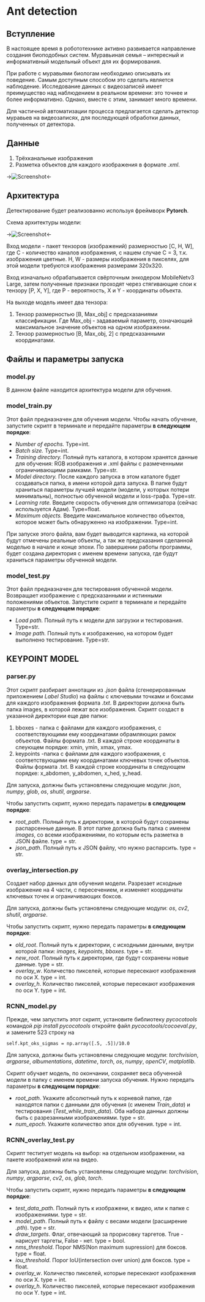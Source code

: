 # Ant detection
## Вступление
В настоящее время в робототехнике активно развивается направление создания биоподобных систем. Муравьиная семья – интересный и информативный модельный объект для их формирования.

При работе с муравьями биологам необходимо описывать их поведение. Самым доступным способом это сделать является наблюдение. Исследование данных с видеозаписей имеет преимущество над наблюдением в реальном времени: это точнее и более информативно. Однако, вместе с этим, занимает много времени.

Для частичной автоматизации процесса предлагается сделать детектор муравьев на видеозаписях, для последующей обработки данных, полученных от детектора.
## Данные
1. Трёхканальные изображения
2. Разметка объектов для каждого изображения в формате *.xml*.

->![Screenshot](Screenshot_2.png)<-

## Архитектура
Детектирование будет реализованно используя фреймворк **Pytorch**.

Схема архитектуры модели:

->![Screenshot](Screenshot.png)<-

Вход модели - пакет тензоров (изображений) размерностью [C, H, W], где С - количество каналов изображения, с нашем случае С = 3, т.к. изображения цветные. H, W - размеры изображения в пикселях, для этой модели требуются изображения размерами 320х320.

Вход изначально обрабатывается свёрточным энкодером MobileNetv3 Large, затем полученные признаки проходят через стягивающие слои к тензору [P, X, Y], где P - вероятность, X и Y - координаты объекта. 

На выходе модель имеет два тензора:
1. Тензор размерностью [B, Max_obj] с предсказаниями классификации. Где Max_obj - задаваемый параметр, означающий максимальное значение объектов на одном изображении.
2. Тензор размерностью [B, Max_obj, 2] с предсказанными координатами.
## Файлы и параметры запуска
### model.py
В данном файле находится архитектура модели для обучения.
### model_train.py
Этот файл предназначен для обучения модели. Чтобы начать обучение, запустите скрипт в терминале и передайте параметры **в следующем порядке**:
- *Number of epochs.* Type=int.
- *Batch size.* Type=int.
- *Training directory.* Полный путь каталога, в котором хранятся данные для обучения: RGB изображения и .xml файлы с размеченными ограничивающими рамками. Type=str.
- *Model directory.* После каждого запуска в этом каталоге будет создаваться папка, в имени которой дата запуска. В папке будут храниться параметры лучшей модели (модели, у которых потери минимальны), полностью обученной модели и loss-графа. Type=str.
- *Learning rate.* Введите скорость обучения для оптимизатора (сейчас используется Адам). Type=float.
- *Maximum objects.* Введите максимальное количество объектов, которое может быть обнаруженно на изображении. Type=int.

При запуске этого файла, вам будет выводится картинка, на которой будут отмечены реальные объекты, а так же предсказания сделанной моделью в начале и конце эпохи. По завершении работы программы, будет создана директория с именем времени запуска, где будут храниться параметры обученной модели.
### model_test.py
Этот файл предназначен для тестирования обученной модели. Возвращает изображение с предсказанными и истинными положениями объектов. Запустите скрипт в терминале и передайте параметры **в следующем порядке**:
- *Load path.* Полный путь к модели для загрузки и тестирования. Type=str.
- *Image path.* Полный путь к изображению, на котором будет выполнено тестирование. Type=str.

## KEYPOINT MODEL
### parser.py
Этот скрипт разбирает аннотации из *.json* файла (сгенерированным приложением *Label Studio*) на файлы с ключевыми точками и боксами для каждого изображения формата *.txt*. В директории должна быть папка images, в которой лежат все изображения. Скрипт создаст в указанной директории еще две папки:
1. bboxes - папка с файлами для каждого изображения, с соответствующими ему координатами обрамляющих рамок объектов. Файлы формата .txt. В каждой строке координаты в слеующем порядке: xmin, ymin, xmax, ymax.
2. keypoints -папка с файлами для каждого изображения, с соответствующими ему координатами ключевых точек объектов. Файлы формата .txt. В каждой строке координаты в следующем порядке: x_abdomen, y_abdomen, x_hed, y_head.

Для запуска, должны быть установлены следующие модули: *json*, *numpy*, *glob*, *os*, *shutil*, *argparse*.

Чтобы запустить скрипт, нужно передать параметры **в следующем порядке**:
- *root_path*. Полный путь к директории, в которой будут сохранены распарсенные данные. В этот папке должна быть папка с именем *images*, со всеми изображениями, по которым есть разметка в JSON файле. type = str.
- *json_path*. Полный путь к JSON файлу, что нужно распарсить. type = str.

### overlay_intersection.py
Создает набор данных для обучения модели. Разрезает исходные изображение на 4 части, с пересечением, и изменяет координаты ключевых точек и ограничивающих боксов. 

Для запуска, должны быть установлены следующие модули: *os*, *cv2*, *shutil*, *argparse*.

Чтобы запустить скрипт, нужно передать параметры **в следующем порядке**:
- *old_root*. Полный путь к директории, с исходными данными, внутри которой папки: *images*, *keypoints*, *bboxes*. type = str.
- *new_root*. Полный путь к директории, где будут сохранены новые данные. type = str.
- *overlay_w*. Количество пикселей, которые пересекают изображения по оси X. type = int.
- *overlay_h*. Количество пикселей, которые пересекают изображения по оси Y. type = int.

### RCNN_model.py
Прежде, чем запустить этот скрипт, установите библиотеку *pycocotools* командой *pip install pycocotools* откройте файл *pycocotools/cocoeval.py*, и замените 523 строку на

    self.kpt_oks_sigmas = np.array([.5, .5])/10.0
    
Для запуска, должны быть установлены следующие модули: *torchvision*, *argparse*, *albumentations*, *datetime*, *torch*, *os*, *numpy*, *openCV*, *matplotlib*.

Скрипт обучает модель, по окончании, сохраняет веса обученной модели в папку с именем времени запуска обучения. Нужно передать параметры **в следующем порядке**:
- *root_path*. Укажите абсолютный путь к корневой папке, где находятся папки с данными для обучения (с именем *Train_data*) и тестирования (*Test_while_train_data*). Оба набора данных должны быть с разрезанными изображениями. type = str.
- *num_epoch*. Укажите количество эпох для обучения. type = int.

### RCNN_overlay_test.py
Скрипт теститует модель на выбор: на отдельном изображении, на пакете изображений или на видео.

Для запуска, должны быть установлены следующие модули: *torchvision*, *numpy*, *argparse*, *cv2*, *os*, *glob*, *torch*.

Чтобы запустить скрипт, нужно передать параметры **в следующем порядке**:
- *test_data_path*. Полный путь к изображени, к видео, или к папке с изображениями. type = str.
- *model_path*. Полный путь к файлу с весами модели (расширение *.pth*). type = str.
- *draw_targets*. Флаг, отвечающий за прорисовку таргетов. True - нарисует таргеты, False - нет. type = bool.
- *nms_threshold*. Порог NMS(Non maximum supression) для боксов. type = float.
- *iou_threshold*. Порог IoU(intersection over union) для боксов. type = float.
- *overlay_w*. Количество пикселей, которые пересекают изображения по оси X. type = int.
- *overlay_h*. Количество пикселей, которые пересекают изображения по оси Y. type = int.
